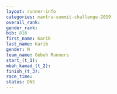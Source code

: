 ```yaml
---
layout: runner-info 
categories: mantra-summit-challenge-2019 
overall_rank:
gender_rank:
bib: 816
first_name: Karib
last_name: Karib
gender: M
team_name: Gebuh Runners
start_(t_1): 
mbah_kamad_(t_2): 
finish_(t_3): 
race_time: 
status: DNS
---
```

